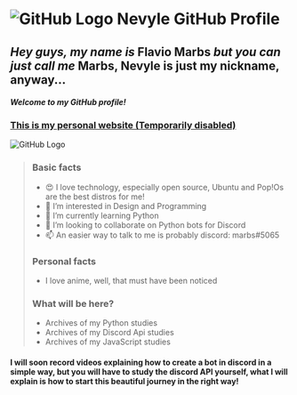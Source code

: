 # ![GitHub Logo](https://i.imgur.com/qDjQ3Dr.png) Nevyle GitHub Profile
##  _Hey guys, my name is_ Flavio Marbs _but you can just call me_ Marbs, Nevyle is just my nickname, anyway...
#### **_Welcome to my GitHub profile!_**
### [This is my personal website (Temporarily disabled)](www.flaviomarbs.com.br)
![GitHub Logo](https://i.imgur.com/urPWIXv.png)

> ### **Basic facts**
>
> - 😍 I love technology, especially open source, Ubuntu and Pop!Os are the best distros for me!
> - 💞️ I’m interested in Design and Programming
> - 📘 I’m currently learning Python
> - 👀 I’m looking to collaborate on Python bots for Discord
> - 📫 An easier way to talk to me is probably discord: marbs#5065
>
> ### **Personal facts**
> - I love anime, well, that must have been noticed
>
> ### **What will be here?**
> - Archives of my Python studies
> - Archives of my Discord Api studies
> - Archives of my JavaScript studies

#### I will soon record videos explaining how to create a bot in discord in a simple way, but you will have to study the discord API yourself, what I will explain is how to start this beautiful journey in the right way!
